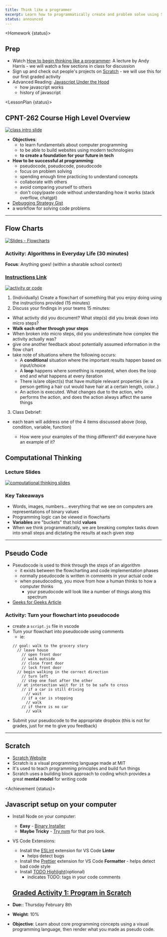 ```yaml
---
title: Think like a programmer
excerpt: Learn how to programmatically create and problem solve using Scratch as a visual tool. This class introduces basic programming principles.
status: announced
---
```


<script>
	import Homework from "$lib/components/Homework.svelte";
	import LessonPlan from "$lib/components/LessonPlan.svelte";
	import Achievement from "$lib/components/Achievement.svelte";
</script>

<Homework {status}>

<h2>Prep</h2>

- Watch [How to begin thinking like a programmer](https://www.youtube.com/watch?v=azcrPFhaY9k): A lecture by Andy Harris - we will watch a few sections in class for discussion
- Sign up and check out people's projects on [Scratch](https://scratch.mit.edu) - we will use this for our first graded activity
- Advanced Reading: [Javascript Under the Hood](https://medium.com/@idrazhar/0-to-1-series-how-javascript-works-under-the-hood-ffca74f1cc65)
  - how javascript works
  - history of javascript

</Homework>

<LessonPlan {status}>

<h2>CPNT-262 Course High Level Overview</h2>

<a href="https://docs.google.com/presentation/d/1zu5ruNcKQ8knm2fPr0zGaTRhR9PXsYKGWdPqwoxjXww/edit?usp=sharing"><img src="/images/slides/cpnt-262/cpnt-262-overview.png" alt="class intro slide" /></a>

- **Objectives**:
  - to learn fundamentals about computer programming
  - to be able to build websites using modern technologies
  - **to create a foundation for your future in tech**
- **How to be successful at programming**:
  - pseudocode, pseudocode, pseudocode
  - focus on problem solving
  - spending enough time practicing to understand concepts
  - collaborate with others
  - avoid comparing yourself to others
  - don't copy/paste code without understanding how it works (stack overflow, chatgpt)
- [Debugging Strategy Gist](https://gist.github.com/lilyx13/e5b3e34c8918134127cd34d1bf270a63)
- a workflow for solving code problems

---

<h2>Flow Charts</h2>

[![Slides - Flowcharts](/images/slides/cpnt-262/js-flowcharts.png)](/slides/cpnt-262/js-flowcharts)

### Activity: Algorithms in Everyday Life (30 minutes)

**Focus**: Anything goes! (within a sharable school context)

<a href="https://gist.github.com/lilyx13/423ffbe6e8da87497b134985ba90ab15">
  <h3>Instructions Link</h3>
  <img src="/images/qr-codes/algorithm-activity.png" alt="activity qr code" class="w-48">
</a>

1. (Individually) Create a flowchart of something that you enjoy doing using the instructions provided (15 minutes)
2. Discuss your findings in your teams 15 minutes:

- What activity did you document? What step(s) did you break down into micro steps?
- **Walk each other through your steps**
- When broken into micro steps, did you underestimate how complex the activity actually was?
- give one another feedback about potentially assumed information in the flow chart
- take note of situations where the following occurs:
  - A **conditional** situation where the important results happen based on input/choice
  - A **loop** happens where something is repeated, when does the loop end and what happens at every iteration
  - There is/are object(s) that have multiple relevant properties (ie: a person getting a hair cut would have hair at a certain length, color..)
  - An action is executed. What changes due to the action, who performs the action, and does the action always affect the same things

3. Class Debrief:

- each team will address one of the 4 items discussed above (loop, condition, variable, function)

  - How were your examples of the thing different? did everyone have an example of it?

<h2>Computational Thinking</h2>

### Lecture Slides

<a href="https://docs.google.com/presentation/d/1U9YnVCE4kvZzt2Fgc-QoFZkA6wEQFfUo6lgjl72dCdU/edit?usp=sharing"><img src="/images/slides/cpnt-262/computational-thinking.png" alt="computational thinking slides" /></a>

### Key Takeaways

- Words, images, numbers... everything that we see on computers are representations of binary values
- Programming logic can be viewed in flowcharts
- **Variables** are "buckets" that hold **values**
- When we think programmatically, we are breaking complex tasks down into small steps and dictating the results at each given step

---

<h2>Pseudo Code</h2>

- Pseudocode is used to think through the steps of an algorithm
  - it exists between the flowcharting and code implementation phases
  - normally pseudocode is written in comments in your actual code
  - when pseudocoding, you move from how a human thinks to how a computer thinks
    - your pseudocode will look like a number of things along this spectrum
- [Geeks for Geeks Article](https://www.geeksforgeeks.org/how-to-write-a-pseudo-code/)

### Activity: Turn your flowchart into pseudocode

- create a `script.js` file in vscode
- Turn your flowchart into pseudocode using comments
  - ie:
  ```
  // goal: walk to the grocery story
    // leave house
      // open front door
      // walk outside
      // close front door
      // lock front door
    // begin walking in the correct direction
      // turn left
      // step one foot after the other
    // at intersection wait for it to be safe to cross
      // if a car is still driving
        // wait
      // if a car is stopping
        // walk
      // if there is no car
        // walk
  ```
- Submit your pseudocode to the appropriate dropbox (this is not for grades, just for me to give you feedback)

---

<h2>Scratch</h2>

- [Scratch Website](https://scratch.mit.edu/)
- Scratch is a visual programming language made at MIT
- It's used to teach programming principles and build fun things
- Scratch uses a building block approach to coding which provides a great **mental model** for writing code

</LessonPlan>

<Achievement {status}>

<h2>Javascript setup on your computer</h2>

- Install Node on your computer:
  - **Easy** - [Binary Installer](https://nodejs.org/en/download/)
  - **Maybe Tricky** - [Try nvm](https://www.google.com/search?q=nvm+getting+started) for that pro look.
- VS Code Extensions:

  - Install the [ESLint](https://marketplace.visualstudio.com/items?itemName=dbaeumer.vscode-eslint) extension for VS Code **Linter**
    - helps detect bugs
  - Install the [Prettier](https://marketplace.visualstudio.com/items?itemName=esbenp.prettier-vscode) extension for VS Code **Formatter** - helps detect bad code style
  - Install [TODO Highlight](https://marketplace.visualstudio.com/items?itemName=wayou.vscode-todo-highlight)(optional)
    - indicates TODO: tags in your code comments

  <h2><a href="/courses/cpnt-262/assessments/activity-1">Graded Activity 1: Program in Scratch</a></h2>

- **Due:**: Thursday February 8th
- **Weight**: 10%
- **Objective**: Learn about core programming concepts using a visual programming language, then render what you made as pseudo code.

</Achievement>
